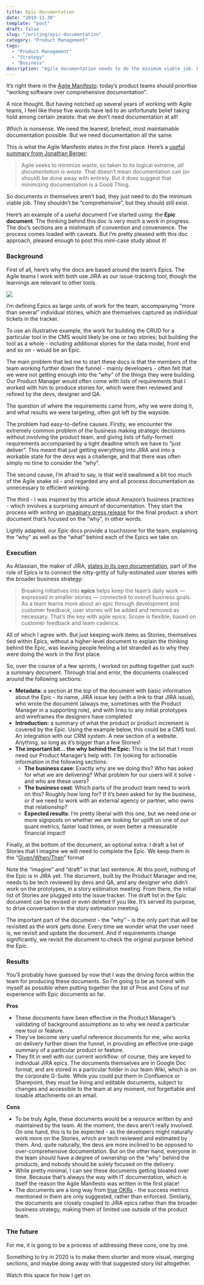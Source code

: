 ```yaml
---
title: Epic documentation
date: "2019-11-30"
template: "post"
draft: false
slug: "/writing/epic-documentation" 
category: "Product Management"
tags:
  - "Product Management"
  - "Strategy"
  - "Business"
description: "Agile documentation needs to do the minimum viable job. Docs shouldn’t be comprehensive, but they should still exist. Here's an example!"
---
```


It’s right there in the [Agile Manifesto](https://agilemanifesto.org/): today’s product teams should prioritise “working software over comprehensive documentation”.

A nice thought. But having notched up several years of working with Agile teams, I feel like these five words have led to an unfortunate belief taking hold among certain zealots: that we don’t need documentation at all!

Which is nonsense. We need the leanest, briefest, most maintainable documentation possible. But we need documentation all the same.

This is what the Agile Manifesto states in the first place. Here’s a [useful summary from Jonathan Berger](https://content.pivotal.io/blog/minimum-viable-deliverable):

> Agile seeks to minimize waste, so taken to its logical extreme, *all documentation is waste*. That doesn’t mean documentation can (or should) be done away with entirely. But it does suggest that minimizing documentation is a Good Thing.  

So documents in themselves aren’t bad, they just need to do the minimum viable job. They shouldn’t be “comprehensive”, but they should still exist.

Here’s an example of a useful document I’ve started using: the **Epic document**. The thinking behind this doc is very much a work in progress. The doc’s sections are a mishmash of convention and convenience. The process comes loaded with caveats. But I’m pretty pleased with this doc approach, pleased enough to post this mini-case study about it!

### Background

First of all, here’s why the docs are based around the team’s Epics. The Agile teams I work with both use JIRA as our issue-tracking tool, though the learnings are relevant to other tools.

![](/media/epic-documentation-1.jpg)

I’m defining Epics as large units of work for the team, accompanying “more than several” individual stories, which are themselves captured as individual tickets in the tracker.

To use an illustrative example, the work for building the CRUD for a particular tool in the CMS would likely be one or two stories; but building the tool as a whole - including additional stories for the data model, front end and so on - would be an Epic.

The main problem that led me to start these docs is that the members of the team working further down the funnel - mainly developers - often felt that we were not getting enough into the “why” of the things they were building. Our Product Manager would often come with lists of requirements that I worked with him to produce stories for, which were then reviewed and refined by the devs, designer and QA.

The question of where the requirements came from, why we were doing it, and what results we were targeting, often got left by the wayside. 

The problem had easy-to-define causes. Firstly, we encounter the extremely common problem of the business making strategic decisions without involving the product team, and giving lists of fully-formed requirements accompanied by a tight deadline which we have to “just deliver”. This meant that just getting everything into JIRA and into a workable state for the devs was a challenge, and that there was often simply no time to consider the “why”.

The second cause, I’m afraid to say, is that we’d swallowed a bit too much of the Agile snake oil - and regarded any and all process documentation as unnecessary to efficient working.

The third - I was inspired by this article about Amazon’s business practices - which involves a surprising amount of documentation. They start the process with writing an [imaginary press release](https://medium.com/@IndianaStyle/amazon-press-release-how-to-55d61188ecdd) for the final product: a short document that’s focused on the “why”, in other words.

Lightly adapted, our Epic docs provide a touchstone for the team, explaining the “why” as well as the “what” behind each of the Epics we take on.

### Execution

As Atlassian, the maker of JIRA, [states in its own documentation](https://www.atlassian.com/agile/project-management/epics), part of the role of Epics is to connect the nitty-gritty of fully-estimated user stories with the broader business strategy: 

> Breaking initiatives into **epics** helps keep the team’s daily work — expressed in smaller stories — connected to overall business goals. As a team learns more about an epic through development and customer feedback, user stories will be added and removed as necessary. That’s the key with agile epics: Scope is flexible, based on customer feedback and team cadence.    

All of which I agree with. But just keeping work items as Stories, themselves tied within Epics, without a higher-level document to explain the thinking behind the Epic, was leaving people feeling a bit stranded as to why they were doing the work in the first place.

So, over the course of a few sprints, I worked on putting together just such a summary document. Through trial and error, the documents coalesced around the following sections:

* **Metadata:** a section at the top of the document with basic information about the Epic - its name, JIRA issue key (with a link to that JIRA issue), who wrote the document (always me, sometimes with the Product Manager in a supporting role), and with links to any initial prototypes and wireframes the designers have completed
* **Introduction:** a summary of what the product or product increment is covered by the Epic. Using the example below, this could be a CMS tool. An integration with our CRM system. A new section of a website. Anything, so long as it’s bigger than a few Stories!
* **The important bit… the why behind the Epic:** This is the bit that I most need our Product Manager’s help with. I’m looking for actionable information in the following sections:
	* **The business case**: Exactly why are we doing this? Who has asked for what we are delivering? What problem for our users will it solve - and who are these users?
	* **The business cost**: Which parts of the product team need to work on this? Roughly how long for? If it’s been asked for by the business, or if we need to work with an external agency or partner, who owns that relationship?
	* **Expected results**: I’m pretty liberal with this one, but we need one or more signposts on whether we are looking for uplift on one of our quant metrics, faster load times, or even better a measurable financial impact!

Finally, at the bottom of the document, an optional extra: I draft a list of Stories that I imagine we will need to complete the Epic. We keep them in the “[Given/When/Then](https://www.agilealliance.org/glossary/gwt/)” format 

Note the “imagine” and “draft” in that last sentence. At this point, nothing of the Epic is in JIRA yet. The document, built by the Product Manager and me, needs to be tech reviewed by devs and QA, and any designer who didn’t work on the prototypes, in a story estimation meeting. From there, the initial list of Stories are plugged into the issue tracker. The draft list in the Epic document can be revised or even deleted if you like. It’s served its purpose, to drive conversation in the story estimation meeting.

The important part of the document - the “why” - is the only part that will be revisited as the work gets done. Every time we wonder what the user need is, we revisit and update the document. And if requirements change significantly, we revisit the document to check the original purpose behind the Epic.

### Results

You’ll probably have guessed by now that I was the driving force within the team for producing these documents. So I’m going to be as honest with myself as possible when putting together the list of Pros and Cons of our experience with Epic documents so far.

**Pros**
* These documents have been effective in the Product Manager’s validating of background assumptions as to why we *need* a particular new tool or feature.
* They’ve become very useful reference documents for me, who works on delivery further down the funnel, in providing an effective one-page summary of a particular product or feature.
* They fit in well with our current workflow: of course, they are keyed to individual JIRA epics. The documents themselves are in Google Doc format, and are stored in a particular folder in our team Wiki, which is on the corporate G-Suite. While you could put them in Confluence or Sharepoint, they must be living and editable documents, subject to changes and accessible to the team at any moment, *not* forgettable and losable attachments on an email.

**Cons**
* To be truly Agile, these documents would be a resource written by and maintained by the team. At the moment, the devs aren’t really involved. On one hand, this is to be expected - as the developers might naturally work more on the Stories, which are tech reviewed and estimated by them. And, quite naturally, the devs are more inclined to be opposed to over-comprehensive documentation. But on the other hand, everyone in the team should have a degree of ownership on the “why” behind the products, and nobody should be solely focused on the delivery.
* While pretty minimal, I can see these documents getting bloated over time. Because that’s always the way with IT documentation, which is itself the reason the Agile Manifesto was written in the first place!
* The documents are a long way from [true OKRs](https://weekdone.com/resources/objectives-key-results) - the success metrics mentioned in them are only suggested, rather than enforced. Similarly, the documents are closely coupled to JIRA epics rather than the broader business strategy, making them of limited use outside of the product team. 

### The future

For me, it is going to be a process of addressing these cons, one by one. 

Something to try in 2020 is to make them shorter and more visual, merging sections, and maybe doing away with that suggested story list altogether.

Watch this space for how I get on.
